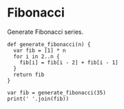 # Fibonacci

Generate Fibonacci series.


```blade
def generate_fibonacci(n) {
  var fib = [1] * n
  for i in 2..n {
    fib[i] = fib[i - 2] + fib[i - 1]
  }
  return fib
}

var fib = generate_fibonacci(35)
print(' '.join(fib))
```